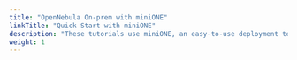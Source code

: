 ```yaml
---
title: "OpenNebula On-prem with miniONE"
linkTitle: "Quick Start with miniONE"
description: "These tutorials use miniONE, an easy-to-use deployment tool for evaluating OpenNebula, based on Virtual Machines (KVM). All necessary components to manage and run the Virtual Machines are installed and configured on your dedicated system with just a single command run"
weight: 1
---
```

